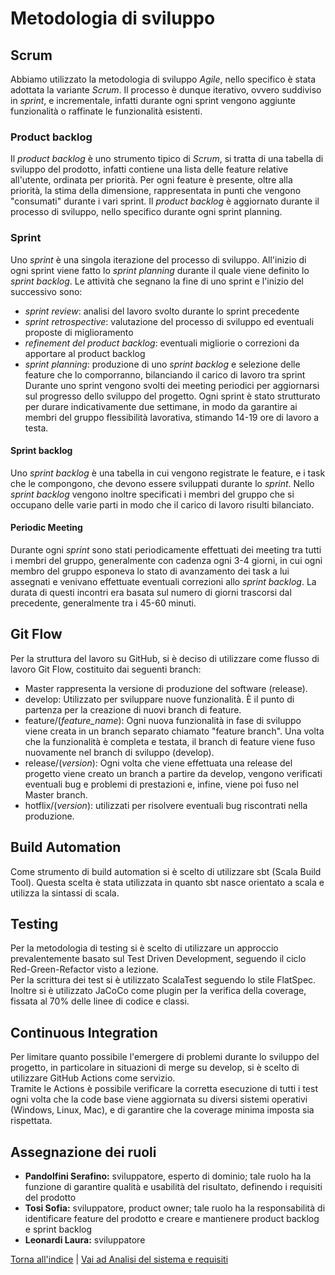 # Metodologia di sviluppo
## Scrum
Abbiamo utilizzato la metodologia di sviluppo _Agile_, nello specifico è stata adottata la variante _Scrum_.
Il processo è dunque iterativo, ovvero suddiviso in _sprint_, e incrementale, infatti durante ogni sprint vengono aggiunte funzionalità o raffinate le funzionalità esistenti.
### Product backlog
Il _product backlog_ è uno strumento tipico di _Scrum_, si tratta di una tabella di sviluppo del prodotto, infatti contiene una lista delle feature relative all'utente, ordinata per priorità.
Per ogni feature è presente, oltre alla priorità, la stima della dimensione, rappresentata in punti che vengono "consumati" durante i vari sprint.
Il _product backlog_ è aggiornato durante il processo di sviluppo, nello specifico durante ogni sprint planning.
### Sprint
Uno _sprint_ è una singola iterazione del processo di sviluppo. All'inizio di ogni sprint viene fatto lo _sprint planning_ durante il quale viene definito lo _sprint backlog_.
Le attività che segnano la fine di uno sprint e l'inizio del successivo sono:
- _sprint review_: analisi del lavoro svolto durante lo sprint precedente
- _sprint retrospective_: valutazione del processo di sviluppo ed eventuali proposte di miglioramento 
- _refinement del product backlog_: eventuali migliorie o correzioni da apportare al product backlog
- _sprint planning_: produzione di uno _sprint backlog_ e selezione delle feature che lo comporranno, bilanciando il carico di lavoro tra sprint
Durante uno sprint vengono svolti dei meeting periodici per aggiornarsi sul progresso dello sviluppo del progetto.
Ogni sprint è stato strutturato per durare indicativamente due settimane, in modo da garantire ai membri del gruppo flessibilità lavorativa, stimando 14-19 ore di lavoro a testa.
#### Sprint backlog
Uno _sprint backlog_ è una tabella in cui vengono registrate le feature, e i task che le compongono, che devono essere sviluppati durante lo _sprint_.
Nello _sprint backlog_ vengono inoltre specificati i membri del gruppo che si occupano delle varie parti in modo che il carico di lavoro risulti bilanciato.

#### Periodic Meeting
Durante ogni _sprint_ sono stati periodicamente effettuati dei meeting tra tutti i membri del gruppo, generalmente con 
cadenza ogni 3-4 giorni, in cui ogni membro del gruppo esponeva lo stato di avanzamento dei task a lui assegnati e
venivano effettuate eventuali correzioni allo _sprint backlog_. La durata di questi incontri era basata sul numero di 
giorni trascorsi dal precedente, generalmente tra i 45-60 minuti.

## Git Flow
Per la struttura del lavoro su GitHub, si è deciso di utilizzare come flusso di lavoro Git Flow, costituito dai seguenti
branch:
- Master rappresenta la versione di produzione del software (release).
- develop: Utilizzato per sviluppare nuove funzionalità. È il punto di partenza per la creazione di nuovi
branch di feature.
- feature/(_feature_name_): Ogni nuova funzionalità in fase di sviluppo viene creata in un branch separato chiamato "feature branch".
Una volta che la funzionalità è completa e testata, il branch di feature viene fuso nuovamente nel branch di sviluppo (develop).
- release/(_version_): Ogni volta che viene effettuata una release del progetto viene creato un branch a partire da develop,
vengono verificati eventuali bug e problemi di prestazioni e, infine, viene poi fuso nel Master branch.
- hotflix/(_version_): utilizzati per risolvere eventuali bug riscontrati nella produzione.

## Build Automation
Come strumento di build automation si è scelto di utilizzare sbt (Scala Build Tool). Questa scelta è stata utilizzata in
quanto sbt nasce orientato a scala e utilizza la sintassi di scala. 

## Testing
Per la metodologia di testing si è scelto di utilizzare un approccio prevalentemente basato sul Test Driven Development,
seguendo il ciclo Red-Green-Refactor visto a lezione. <br>
Per la scrittura dei test si è utilizzato ScalaTest seguendo lo stile FlatSpec. <br>
Inoltre si è utilizzato JaCoCo come plugin per la verifica della coverage, fissata al 70% delle linee di codice e classi.

## Continuous Integration
Per limitare quanto possibile l'emergere di problemi durante lo sviluppo del progetto, in particolare in situazioni di 
merge su develop, si è scelto di utilizzare GitHub Actions come servizio. <br>
Tramite le Actions è possibile verificare la corretta esecuzione di tutti i test ogni volta che la code base viene 
aggiornata su diversi sistemi operativi (Windows, Linux, Mac), e di garantire che la coverage minima imposta sia 
rispettata.  

## Assegnazione dei ruoli
- **Pandolfini Serafino:** sviluppatore, esperto di dominio; tale ruolo ha la funzione di garantire qualità e usabilità del risultato, definendo i requisiti del prodotto
- **Tosi Sofia:** sviluppatore, product owner; tale ruolo ha la responsabilità di identificare feature del prodotto e creare e mantienere product backlog e sprint backlog
- **Leonardi Laura:** sviluppatore


[Torna all'indice](../index.md) | [Vai ad Analisi del sistema e requisiti](../03-requirements/report.md)